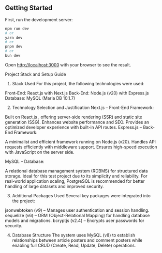 ## Getting Started

First, run the development server:

```bash
npm run dev
# or
yarn dev
# or
pnpm dev
# or
bun dev
```

Open [http://localhost:3000](http://localhost:3000) with your browser to see the result.

Project Stack and Setup Guide
1. Stack Used
For this project, the following technologies were used:

Front-End: React.js with Next.js 
Back-End: Node.js (v20) with Express.js
Database: MySQL (Maria DB 10.1.7)

2. Technology Selection and Justification
Next.js – Front-End Framework:

Built on React.js , offering server-side rendering (SSR) and static site generation (SSG).
Enhances website performance and SEO.
Provides an optimized developer experience with built-in API routes.
Express.js  – Back-End Framework:

A minimalist and efficient framework running on Node.js (v20).
Handles API requests efficiently with middleware support.
Ensures high-speed execution with JavaScript on the server side.

MySQL – Database:

A relational database management system (RDBMS) for structured data storage.
Ideal for this test project due to its simplicity and reliability.
For real-world application scaling, PostgreSQL is recommended for better handling of large datasets and improved security.

3. Additional Packages Used
Several key packages were integrated into the project:

jsonwebtoken (v9) – Manages user authentication and session handling.
sequelize (v6) – ORM (Object-Relational Mapping) for handling database models and migrations.
bcryptjs (v2.4) – Encrypts user passwords for security.

4. Database Structure
The system uses MySQL (v8) to establish relationships between article posters and comment posters while enabling full CRUD (Create, Read, Update, Delete) operations.

